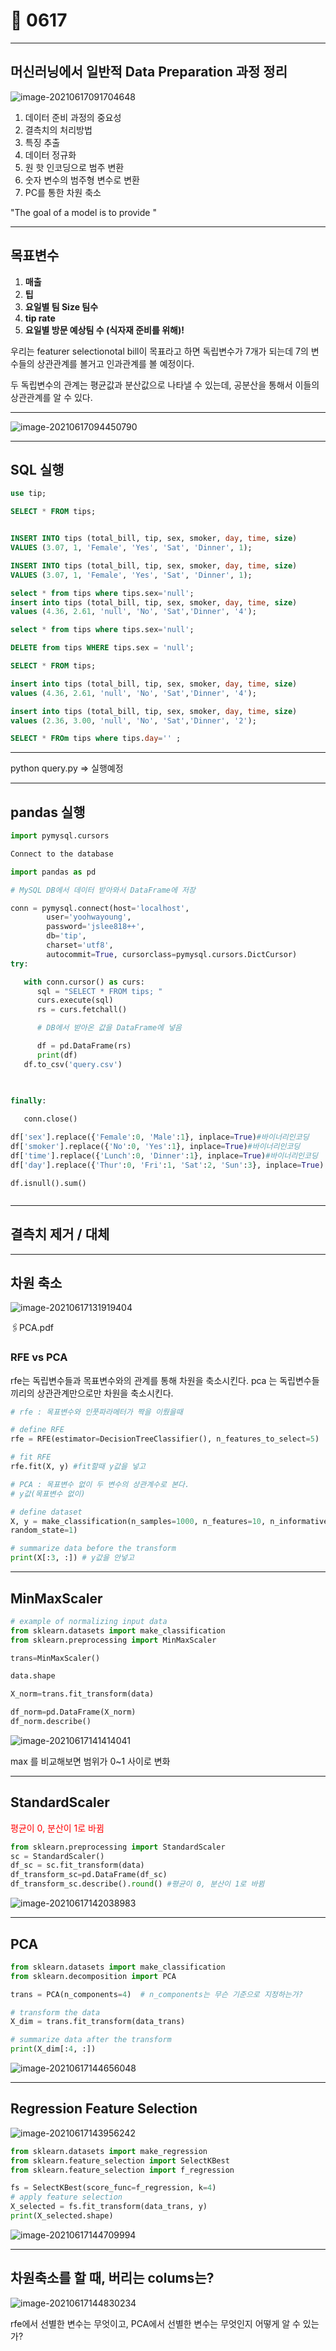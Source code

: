 # 📖 0617

-------------



## 머신러닝에서 일반적 Data Preparation 과정 정리

![image-20210617091704648](README.assets/image-20210617091704648.png)

1. 데이터 준비 과정의 중요성
2. 결측치의 처리방법
3. 특징 추출 
4. 데이터 정규화
5. 원 핫 인코딩으로 범주 변환
6. 숫자 변수의 범주형 변수로 변환
7. PC를 통한 차원 축소

"The goal of a model is to provide "

------------------

## **목표변수**

1. **매출**
2. **팁**
3. **요일별 팀 Size 팀수**
4. **tip rate**
5. **요일별 방문 예상팀 수 (식자재 준비를 위해)!**

우리는 featurer selectionotal bill이 목표라고 하면 독립변수가 7개가 되는데 7의 변수들의 상관관계를 볼거고
인과관계를 볼 예정이다. 

두 독립변수의 관계는 평균값과 분산값으로 나타낼 수 있는데, 공분산을 통해서 이들의 상관관계를 알 수 있다.



-----------



![image-20210617094450790](README.assets/image-20210617094450790.png)



-------------

## SQL 실행

```sql
use tip;

SELECT * FROM tips;


INSERT INTO tips (total_bill, tip, sex, smoker, day, time, size)
VALUES (3.07, 1, 'Female', 'Yes', 'Sat', 'Dinner', 1);

INSERT INTO tips (total_bill, tip, sex, smoker, day, time, size)
VALUES (3.07, 1, 'Female', 'Yes', 'Sat', 'Dinner', 1);

select * from tips where tips.sex='null';
insert into tips (total_bill, tip, sex, smoker, day, time, size)
values (4.36, 2.61, 'null', 'No', 'Sat','Dinner', '4');

select * from tips where tips.sex='null';

DELETE from tips WHERE tips.sex = 'null';

SELECT * FROM tips; 

insert into tips (total_bill, tip, sex, smoker, day, time, size)
values (4.36, 2.61, 'null', 'No', 'Sat','Dinner', '4');

insert into tips (total_bill, tip, sex, smoker, day, time, size)
values (2.36, 3.00, 'null', 'No', 'Sat','Dinner', '2');

SELECT * FROm tips where tips.day='' ;
```



-------

python query.py => 실행예정

---

## pandas 실행

``` python
import pymysql.cursors

Connect to the database

import pandas as pd
```

```python
# MySQL DB에서 데이터 받아와서 DataFrame에 저장

conn = pymysql.connect(host='localhost',
        user='yoohwayoung',
        password='jslee818++',
        db='tip',
        charset='utf8',
        autocommit=True, cursorclass=pymysql.cursors.DictCursor)
try:

   with conn.cursor() as curs:
      sql = "SELECT * FROM tips; "
      curs.execute(sql)
      rs = curs.fetchall()

      # DB에서 받아온 값을 DataFrame에 넣음

      df = pd.DataFrame(rs)
      print(df)
   df.to_csv('query.csv')
    

    
finally:

   conn.close()
```



```python
df['sex'].replace({'Female':0, 'Male':1}, inplace=True)#바이너리인코딩
df['smoker'].replace({'No':0, 'Yes':1}, inplace=True)#바이너리인코딩
df['time'].replace({'Lunch':0, 'Dinner':1}, inplace=True)#바이너리인코딩
df['day'].replace({'Thur':0, 'Fri':1, 'Sat':2, 'Sun':3}, inplace=True) #라벨인코딩
```

```
df.isnull().sum()
```

```
```

---------------

## 결측치 제거 / 대체





----------------

## 차원 축소

![image-20210617131919404](README.assets/image-20210617131919404.png)

🖇PCA.pdf



### RFE vs PCA

rfe는 독립변수들과 목표변수와의 관계를 통해 차원을 축소시킨다.
pca 는 독립변수들끼리의 상관관계만으로만 차원을 축소시킨다.

```python
# rfe : 목표변수와 인풋파라메터가 짝을 이뤘을때

# define RFE
rfe = RFE(estimator=DecisionTreeClassifier(), n_features_to_select=5)

# fit RFE
rfe.fit(X, y) #fit할때 y값을 넣고
```

```python
# PCA : 목표변수 없이 두 변수의 상관계수로 본다.
# y값(목표변수 없이)

# define dataset
X, y = make_classification(n_samples=1000, n_features=10, n_informative=3, n_redundant=7,
random_state=1)

# summarize data before the transform
print(X[:3, :]) # y값을 안넣고
```





-------------

## MinMaxScaler

```python
# example of normalizing input data
from sklearn.datasets import make_classification
from sklearn.preprocessing import MinMaxScaler

trans=MinMaxScaler()

data.shape

X_norm=trans.fit_transform(data)

df_norm=pd.DataFrame(X_norm)
df_norm.describe()
```

![image-20210617141414041](README.assets/image-20210617141414041.png)

max 를 비교해보면 범위가 0~1 사이로 변화

-----------

## StandardScaler

<span style = "color:red">평균이 0, 분산이 1로 바뀜

```python
from sklearn.preprocessing import StandardScaler
sc = StandardScaler()
df_sc = sc.fit_transform(data)
df_transform_sc=pd.DataFrame(df_sc)
df_transform_sc.describe().round() #평균이 0, 분산이 1로 바뀜
```

![image-20210617142038983](README.assets/image-20210617142038983.png)



-------------

## PCA

```python
from sklearn.datasets import make_classification
from sklearn.decomposition import PCA

trans = PCA(n_components=4)  # n_components는 무슨 기준으로 지정하는가?

# transform the data
X_dim = trans.fit_transform(data_trans)

# summarize data after the transform
print(X_dim[:4, :])
```

![image-20210617144656048](README.assets/image-20210617144656048.png)





------------

## Regression Feature Selection

![image-20210617143956242](README.assets/image-20210617143956242.png)

```python
from sklearn.datasets import make_regression
from sklearn.feature_selection import SelectKBest
from sklearn.feature_selection import f_regression

fs = SelectKBest(score_func=f_regression, k=4)
# apply feature selection
X_selected = fs.fit_transform(data_trans, y)
print(X_selected.shape)
```

![image-20210617144709994](README.assets/image-20210617144709994.png)





-----------

## 차원축소를 할 때, 버리는 colums는?

![image-20210617144830234](README.assets/image-20210617144830234.png)

rfe에서 선별한 변수는 무엇이고, 
PCA에서 선별한 변수는 무엇인지 어떻게 알 수 있는가?


